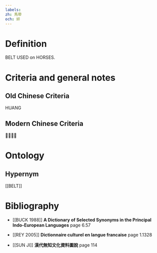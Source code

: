 ```yaml
---
labels: 
zh: 馬帶
och: 絆
---
```


# Definition
BELT USED on HORSES.
# Criteria and general notes
## Old Chinese Criteria
HUANG
## Modern Chinese Criteria
？？
# Ontology

## Hypernym
[[BELT]]
# Bibliography
- [[BUCK 1988]]
**A Dictionary of Selected Synonyms in the Principal Indo-European Languages** page 6.57

- [[REY 2005]]
**Dictionnaire culturel en langue francaise** page 1.1328

- [[SUN JI]]
**漢代無知文化資料圖說** page 114
